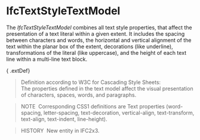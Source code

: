 IfcTextStyleTextModel
=====================

The _IfcTextStyleTextModel_ combines all text style properties, that affect the presentation of a text literal within a given extent. It includes the spacing between characters and words, the horizontal and vertical alignment of the text within the planar box of the extent, decorations (like underline), transformations of the literal (like uppercase), and the height of each text line within a multi-line text block.

{ .extDef}
> Definition according to W3C for Cascading Style Sheets:  
> The properties defined in the text model affect the visual presentation of characters, spaces, words, and paragraphs.

> NOTE&nbsp; Corresponding CSS1 definitions are Text properties (word-spacing, letter-spacing, text-decoration, vertical-align, text-transform, text-align, text-indent, line-height).

> HISTORY&nbsp; New entity in IFC2x3.
